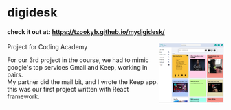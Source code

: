 # digidesk
#### check it out at: https://tzookyb.github.io/mydigidesk/
<img src="screenshot.png" align="right" width=150> 

Project for Coding Academy

For our 3rd project in the course, we had to mimic google's top services Gmail and Keep, working in pairs.  
My partner did the mail bit, and I wrote the Keep app.  
this was our first project written with React framework.  
